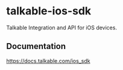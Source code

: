# talkable-ios-sdk
Talkable Integration and API for iOS devices.

## Documentation

<https://docs.talkable.com/ios_sdk>
